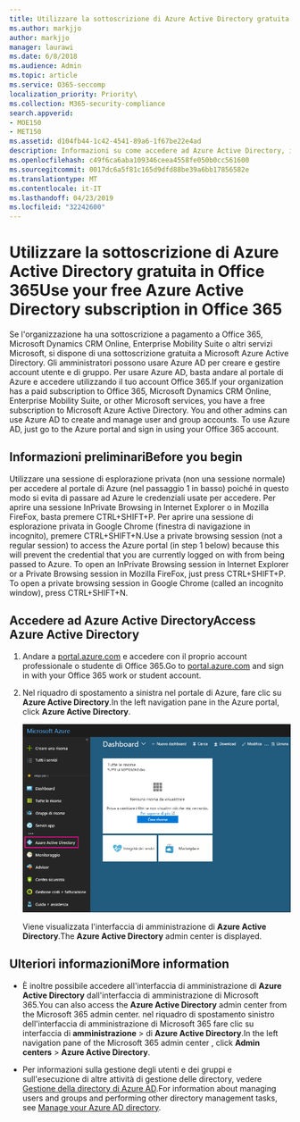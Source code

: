 ```yaml
---
title: Utilizzare la sottoscrizione di Azure Active Directory gratuita in Office 365
ms.author: markjjo
author: markjjo
manager: laurawi
ms.date: 6/8/2018
ms.audience: Admin
ms.topic: article
ms.service: O365-seccomp
localization_priority: Priority\
ms.collection: M365-security-compliance
search.appverid:
- MOE150
- MET150
ms.assetid: d104fb44-1c42-4541-89a6-1f67be22e4ad
description: Informazioni su come accedere ad Azure Active Directory, incluso nella sottoscrizione a pagamento a Office 365.
ms.openlocfilehash: c49f6ca6aba109346ceea4558fe050b0cc561600
ms.sourcegitcommit: 0017dc6a5f81c165d9dfd88be39a6bb17856582e
ms.translationtype: MT
ms.contentlocale: it-IT
ms.lasthandoff: 04/23/2019
ms.locfileid: "32242600"
---
```

# <a name="use-your-free-azure-active-directory-subscription-in-office-365"></a><span data-ttu-id="5f7d5-103">Utilizzare la sottoscrizione di Azure Active Directory gratuita in Office 365</span><span class="sxs-lookup"><span data-stu-id="5f7d5-103">Use your free Azure Active Directory subscription in Office 365</span></span>

<span data-ttu-id="5f7d5-p101">Se l'organizzazione ha una sottoscrizione a pagamento a Office 365, Microsoft Dynamics CRM Online, Enterprise Mobility Suite o altri servizi Microsoft, si dispone di una sottoscrizione gratuita a Microsoft Azure Active Directory. Gli amministratori possono usare Azure AD per creare e gestire account utente e di gruppo. Per usare Azure AD, basta andare al portale di Azure e accedere utilizzando il tuo account Office 365.</span><span class="sxs-lookup"><span data-stu-id="5f7d5-p101">If your organization has a paid subscription to Office 365, Microsoft Dynamics CRM Online, Enterprise Mobility Suite, or other Microsoft services, you have a free subscription to Microsoft Azure Active Directory. You and other admins can use Azure AD to create and manage user and group accounts. To use Azure AD, just go to the Azure portal and sign in using your Office 365 account.</span></span>
  
## <a name="before-you-begin"></a><span data-ttu-id="5f7d5-107">Informazioni preliminari</span><span class="sxs-lookup"><span data-stu-id="5f7d5-107">Before you begin</span></span>

<span data-ttu-id="5f7d5-p102">Utilizzare una sessione di esplorazione privata (non una sessione normale) per accedere al portale di Azure (nel passaggio 1 in basso) poiché in questo modo si evita di passare ad Azure le credenziali usate per accedere. Per aprire una sessione InPrivate Browsing in Internet Explorer o in Mozilla FireFox, basta premere CTRL+SHIFT+P. Per aprire una sessione di esplorazione privata in Google Chrome (finestra di navigazione in incognito), premere CTRL+SHIFT+N.</span><span class="sxs-lookup"><span data-stu-id="5f7d5-p102">Use a private browsing session (not a regular session) to access the Azure portal (in step 1 below) because this will prevent the credential that you are currently logged on with from being passed to Azure. To open an InPrivate Browsing session in Internet Explorer or a Private Browsing session in Mozilla FireFox, just press CTRL+SHIFT+P. To open a private browsing session in Google Chrome (called an incognito window), press CTRL+SHIFT+N.</span></span>
  
## <a name="access-azure-active-directory"></a><span data-ttu-id="5f7d5-111">Accedere ad Azure Active Directory</span><span class="sxs-lookup"><span data-stu-id="5f7d5-111">Access Azure Active Directory</span></span>

1. <span data-ttu-id="5f7d5-112">Andare a [portal.azure.com](https://portal.azure.com) e accedere con il proprio account professionale o studente di Office 365.</span><span class="sxs-lookup"><span data-stu-id="5f7d5-112">Go to [portal.azure.com](https://portal.azure.com) and sign in with your Office 365 work or student account.</span></span> 
    
2. <span data-ttu-id="5f7d5-113">Nel riquadro di spostamento a sinistra nel portale di Azure, fare clic su **Azure Active Directory**.</span><span class="sxs-lookup"><span data-stu-id="5f7d5-113">In the left navigation pane in the Azure portal, click **Azure Active Directory**.</span></span>
    
    ![Fare clic su Azure Active Directory nel riquadro di spostamento a sinistra nel portale di Azure.](media/97d2d72f-ac20-46ab-898c-851f6009b453.png)
  
    <span data-ttu-id="5f7d5-115">Viene visualizzata l'interfaccia di amministrazione di **Azure Active Directory**.</span><span class="sxs-lookup"><span data-stu-id="5f7d5-115">The **Azure Active Directory** admin center is displayed.</span></span> 
    
## <a name="more-information"></a><span data-ttu-id="5f7d5-116">Ulteriori informazioni</span><span class="sxs-lookup"><span data-stu-id="5f7d5-116">More information</span></span>

- <span data-ttu-id="5f7d5-117">È inoltre possibile accedere all'interfaccia di amministrazione di **Azure Active Directory** dall'interfaccia di amministrazione di Microsoft 365.</span><span class="sxs-lookup"><span data-stu-id="5f7d5-117">You can also access the **Azure Active Directory** admin center from the Microsoft 365 admin center.</span></span> <span data-ttu-id="5f7d5-118">nel riquadro di spostamento sinistro dell'interfaccia di amministrazione di Microsoft 365 fare clic su interfaccia di **amministrazione** \> di **Azure Active Directory**.</span><span class="sxs-lookup"><span data-stu-id="5f7d5-118">In the left navigation pane of the Microsoft 365 admin center , click **Admin centers** \> **Azure Active Directory**.</span></span>
    
- <span data-ttu-id="5f7d5-119">Per informazioni sulla gestione degli utenti e dei gruppi e sull'esecuzione di altre attività di gestione delle directory, vedere [Gestione della directory di Azure AD](https://docs.microsoft.com/azure/active-directory/active-directory-administer).</span><span class="sxs-lookup"><span data-stu-id="5f7d5-119">For information about managing users and groups and performing other directory management tasks, see [Manage your Azure AD directory](https://docs.microsoft.com/azure/active-directory/active-directory-administer).</span></span>
